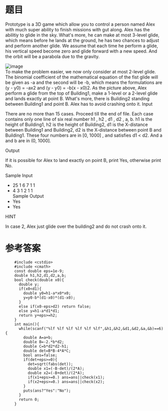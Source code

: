 # 题目
Prototype is a 3D game which allow you to control a person named Alex with much super ability to finish missions with gut along. 
Alex has the abilitiy to glide in the sky. What's more, he can make at most 3-level glide, which means before he lands at the ground,
he has two chances to adjust and perform another glide. We assume that each time he perform a glide, his vertical speed become zero and glide forward with a new speed.
And the orbit will be a parabola due to the gravity.

![image](http://uploadfiles.nowcoder.com/probs/acm/zoj_2225desc_0.jpg) <br>
To make the problem easier, we now only consider at most 2-level glide. The binomial coefficient of the mathematical equation of the fist glide will be given as -a and the second will be -b, which means the formulations are (y - y0) = -ax2 and (y - y0) = -b(x - x0)2. As the picture above, Alex perform a glide from the top of Building1, make a 1-level or a 2-level glide and lands exactly at point B. What's more, there is Building2 standing between Building1 and point B. Alex has to avoid crashing onto it.
Input

There are no more than 15 cases. Proceed till the end of file.
Each case contains only one line of six real number h1 , h2 , d1 , d2 , a, b. h1 is the height of Building1, h2 is the height of Building2, d1 is the X-distance between Building1 and Building2, d2 is the X-distance between point B and Building1. These four numbers are in [0, 1000] , and satisfies d1 < d2. And a and b are in (0, 1000].

Output

If it is possible for Alex to land exactly on point B, print Yes, otherwise print No.

Sample Input

* 25 1 6 7 1 1
* 4 3 1 2 1 1  <br>
Sample Output <br>
* Yes
* Yes

HINT

In case 2, Alex just glide over the building2 and do not crash onto it.
# 参考答案

        #include <cstdio>
        #include <cmath>
        const double eps=1e-9;
        double h1,h2,d1,d2,a,b;
        bool check(double x0){
          double y;
          if(x0<d1){
            double y0=h1-a*x0*x0;
            y=y0-b*(d1-x0)*(d1-x0);
          }
          else if(x0-eps>d2) return false;
          else y=h1-a*d1*d1;
          return y+eps>=h2;
        }
        int main(){
          while(scanf("%lf %lf %lf %lf %lf %lf",&h1,&h2,&d1,&d2,&a,&b)==6){
            double A=a+b;
            double B=-2.*b*d2;
            double C=b*d2*d2-h1;
            double det=B*B-4*A*C;
            bool ans=false;
            if(det+eps>=0){
              det=sqrt(fabs(det));
              double x1=(-B-det)/(2*A);
              double x2=(-B+det)/(2*A);
              if(x1+eps>=0.) ans=ans||check(x1);
              if(x2+eps>=0.) ans=ans||check(x2);
            }
            puts(ans?"Yes":"No");
          }
          return 0;
        }
